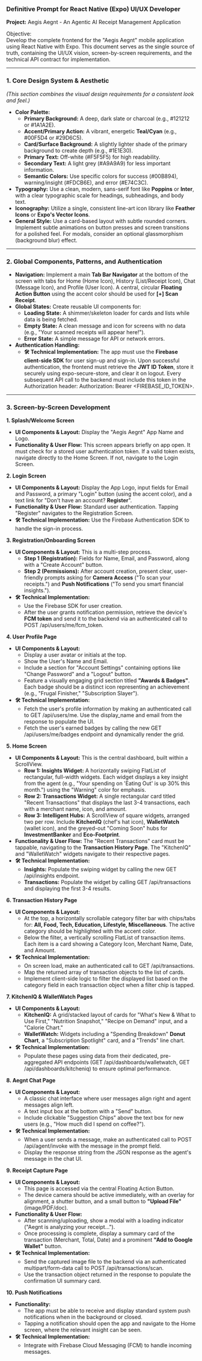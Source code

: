 ### **Definitive Prompt for React Native (Expo) UI/UX Developer**

**Project:** Aegis Aegnt \- An Agentic AI Receipt Management Application

Objective:  
Develop the complete frontend for the "Aegis Aegnt" mobile application using React Native with Expo. This document serves as the single source of truth, containing the UI/UX vision, screen-by-screen requirements, and the technical API contract for implementation.

---

### **1\. Core Design System & Aesthetic**

*(This section combines the visual design requirements for a consistent look and feel.)*

* **Color Palette:**  
  * **Primary Background:** A deep, dark slate or charcoal (e.g., \#121212 or \#1A1A2E).  
  * **Accent/Primary Action:** A vibrant, energetic **Teal/Cyan** (e.g., \#00F5D4 or \#29D6C5).  
  * **Card/Surface Background:** A slightly lighter shade of the primary background to create depth (e.g., \#1E1E30).  
  * **Primary Text:** Off-white (\#F5F5F5) for high readability.  
  * **Secondary Text:** A light grey (\#A9A9A9) for less important information.  
  * **Semantic Colors:** Use specific colors for success (\#00B894), warning/insight (\#FDCB6E), and error (\#E74C3C).  
* **Typography:** Use a clean, modern, sans-serif font like **Poppins** or **Inter**, with a clear typographic scale for headings, subheadings, and body text.  
* **Iconography:** Utilize a single, consistent line-art icon library like **Feather Icons** or **Expo's Vector Icons**.  
* **General Style:** Use a card-based layout with subtle rounded corners. Implement subtle animations on button presses and screen transitions for a polished feel. For modals, consider an optional glassmorphism (background blur) effect.

---

### **2\. Global Components, Patterns, and Authentication**

* **Navigation:** Implement a main **Tab Bar Navigator** at the bottom of the screen with tabs for Home (Home Icon), History (List/Receipt Icon), Chat (Message Icon), and Profile (User Icon). A central, circular **Floating Action Button** using the accent color should be used for **\[+\] Scan Receipt**.  
* **Global States:** Create reusable UI components for:  
  * **Loading State:** A shimmer/skeleton loader for cards and lists while data is being fetched.  
  * **Empty State:** A clean message and icon for screens with no data (e.g., "Your scanned receipts will appear here\!").  
  * **Error State:** A simple message for API or network errors.  
* **Authentication Handling:**  
  * **🛠️ Technical Implementation:** The app must use the **Firebase client-side SDK** for user sign-up and sign-in. Upon successful authentication, the frontend must retrieve the **JWT ID Token**, store it securely using expo-secure-store, and clear it on logout. Every subsequent API call to the backend must include this token in the Authorization header: Authorization: Bearer \<FIREBASE\_ID\_TOKEN\>.

---

### **3\. Screen-by-Screen Development**

**1\. Splash/Welcome Screen**

* **UI Components & Layout:** Display the "Aegis Aegnt" App Name and Logo.  
* **Functionality & User Flow:** This screen appears briefly on app open. It must check for a stored user authentication token. If a valid token exists, navigate directly to the Home Screen. If not, navigate to the Login Screen.

**2\. Login Screen**

* **UI Components & Layout:** Display the App Logo, input fields for Email and Password, a primary "Login" button (using the accent color), and a text link for "Don't have an account? **Register**".  
* **Functionality & User Flow:** Standard user authentication. Tapping "Register" navigates to the Registration Screen.  
* **🛠️ Technical Implementation:** Use the Firebase Authentication SDK to handle the sign-in process.

**3\. Registration/Onboarding Screen**

* **UI Components & Layout:** This is a multi-step process.  
  * **Step 1 (Registration):** Fields for Name, Email, and Password, along with a "Create Account" button.  
  * **Step 2 (Permissions):** After account creation, present clear, user-friendly prompts asking for **Camera Access** ("To scan your receipts.") and **Push Notifications** ("To send you smart financial insights.").  
* **🛠️ Technical Implementation:**  
  * Use the Firebase SDK for user creation.  
  * After the user grants notification permission, retrieve the device's **FCM token** and send it to the backend via an authenticated call to POST /api/users/me/fcm\_token.

**4\. User Profile Page**

* **UI Components & Layout:**  
  * Display a user avatar or initials at the top.  
  * Show the User's Name and Email.  
  * Include a section for "Account Settings" containing options like "Change Password" and a "Logout" button.  
  * Feature a visually engaging grid section titled **"Awards & Badges"**. Each badge should be a distinct icon representing an achievement (e.g., "Frugal Finisher," "Subscription Slayer").  
* **🛠️ Technical Implementation:**  
  * Fetch the user's profile information by making an authenticated call to GET /api/users/me. Use the display\_name and email from the response to populate the UI.  
  * Fetch the user's earned badges by calling the new GET /api/users/me/badges endpoint and dynamically render the grid.

**5\. Home Screen**

* **UI Components & Layout:** This is the central dashboard, built within a ScrollView.  
  * **Row 1: Insights Widget:** A horizontally swiping FlatList of rectangular, full-width widgets. Each widget displays a key insight from the agent (e.g., "Your spending on 'Eating Out' is up 30% this month.") using the "Warning" color for emphasis.  
  * **Row 2: Transactions Widget:** A single rectangular card titled "Recent Transactions" that displays the last 3-4 transactions, each with a merchant name, icon, and amount.  
  * **Row 3: Intelligent Hubs:** A ScrollView of square widgets, arranged two per row. Include **KitchenIQ** (chef's hat icon), **WalletWatch** (wallet icon), and the greyed-out "Coming Soon" hubs for **InvestmentBanker** and **Eco-Footprint**.  
* **Functionality & User Flow:** The "Recent Transactions" card must be tappable, navigating to the **Transaction History Page**. The "KitchenIQ" and "WalletWatch" widgets navigate to their respective pages.  
* **🛠️ Technical Implementation:**  
  * **Insights:** Populate the swiping widget by calling the new GET /api/insights endpoint.  
  * **Transactions:** Populate the widget by calling GET /api/transactions and displaying the first 3-4 results.

**6\. Transaction History Page**

* **UI Components & Layout:**  
  * At the top, a horizontally scrollable category filter bar with chips/tabs for: **All, Food, Tech, Education, Lifestyle, Miscellaneous**. The active category should be highlighted with the accent color.  
  * Below the filter, a vertically scrolling FlatList of transaction items. Each item is a card showing a Category Icon, Merchant Name, Date, and Amount.  
* **🛠️ Technical Implementation:**  
  * On screen load, make an authenticated call to GET /api/transactions.  
  * Map the returned array of transaction objects to the list of cards.  
  * Implement client-side logic to filter the displayed list based on the category field in each transaction object when a filter chip is tapped.

**7\. KitchenIQ & WalletWatch Pages**

* **UI Components & Layout:**  
  * **KitchenIQ:** A grid/stacked layout of cards for "What's New & What to Use First," "Nutrition Snapshot," "Recipe on Demand" input, and a "Calorie Chart."  
  * **WalletWatch:** Widgets including a "Spending Breakdown" **Donut Chart**, a "Subscription Spotlight" card, and a "Trends" line chart.  
* **🛠️ Technical Implementation:**  
  * Populate these pages using data from their dedicated, pre-aggregated API endpoints (GET /api/dashboards/walletwatch, GET /api/dashboards/kitcheniq) to ensure optimal performance.

**8\. Aegnt Chat Page**

* **UI Components & Layout:**  
  * A classic chat interface where user messages align right and agent messages align left.  
  * A text input box at the bottom with a "Send" button.  
  * Include clickable "Suggestion Chips" above the text box for new users (e.g., "How much did I spend on coffee?").  
* **🛠️ Technical Implementation:**  
  * When a user sends a message, make an authenticated call to POST /api/agent/invoke with the message in the prompt field.  
  * Display the response string from the JSON response as the agent's message in the chat UI.

**9\. Receipt Capture Page**

* **UI Components & Layout:**  
  * This page is accessed via the central Floating Action Button.  
  * The device camera should be active immediately, with an overlay for alignment, a shutter button, and a small button to **"Upload File"** (image/PDF/doc).  
* **Functionality & User Flow:**  
  * After scanning/uploading, show a modal with a loading indicator ("Aegnt is analyzing your receipt...").  
  * Once processing is complete, display a summary card of the transaction (Merchant, Total, Date) and a prominent **"Add to Google Wallet"** button.  
* **🛠️ Technical Implementation:**  
  * Send the captured image file to the backend via an authenticated multipart/form-data call to POST /api/transactions/scan.  
  * Use the transaction object returned in the response to populate the confirmation UI summary card.

**10\. Push Notifications**

* **Functionality:**  
  * The app must be able to receive and display standard system push notifications when in the background or closed.  
  * Tapping a notification should open the app and navigate to the Home screen, where the relevant insight can be seen.  
* **🛠️ Technical Implementation:**  
  * Integrate with Firebase Cloud Messaging (FCM) to handle incoming messages.